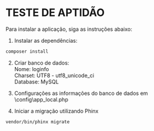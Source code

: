 # TESTE DE APTIDÃO 

Para instalar a aplicação, siga as instruções abaixo:

1. Instalar as dependências:
```bash
composer install
```

2. Criar banco de dados:</br>
Nome: loginfo </br>
Charset: UTF8 - utf8_unicode_ci</br>
Database: MySQL</br>

3. Configurações as informações do banco de dados em \config\app_local.php

4. Iniciar a migração utilizando Phinx
```bash
vendor/bin/phinx migrate
```

